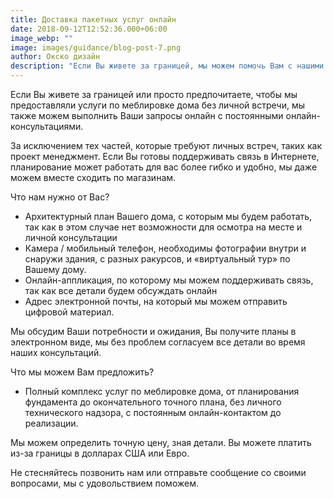 ```yaml
---
title: Доставка пакетных услуг онлайн
date: 2018-09-12T12:52:36.000+06:00
image_webp: ""
image: images/guidance/blog-post-7.png
author: Окско дизайн
description: "Если Вы живете за границей, мы можем помочь Вам с нашими услугами по дизайну интерьера также онлайн, без личной встречи и без надзора за строительством, с видеоконсультами."
---
```


Если Вы живете за границей или просто предпочитаете, чтобы мы предоставляли услуги по меблировке дома без личной встречи, мы также можем выполнить Ваши запросы онлайн с постоянными онлайн-консультациями.

За исключением тех частей, которые требуют личных встреч, таких как проект менеджмент. Если Вы готовы поддерживать связь в Интернете, планирование может работать для вас более гибко и удобно, мы даже можем вместе сходить по магазинам.

Что нам нужно от Вас?
- Архитектурный план Вашего дома, с которым мы будем работать, так как в этом случае нет возможности для осмотра на месте и личной консультации
- Камера / мобильный телефон, необходимы фотографии внутри и снаружи здания, с разных ракурсов, и «виртуальный тур» по Вашему дому.
- Онлайн-аппликация, по которому мы можем поддерживать связь, так как все детали будем обсуждать онлайн
- Адрес электронной почты, на который мы можем отправить цифровой материал.

Мы обсудим Ваши потребности и ожидания, Вы получите планы в электронном виде, мы без проблем согласуем все детали во время наших консультаций.

Что мы можем Вам предложить?
- Полный комплекс услуг по меблировке дома, от планирования фундамента до окончательного точного плана, без личного технического надзора, с постоянным онлайн-контактом до реализации.

Мы можем определить точную цену, зная детали. Вы можете платить из-за границы в долларах США или Евро.

Не стесняйтесь позвонить нам или отправьте сообщение со своими вопросами, мы с удовольствием поможем.
